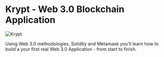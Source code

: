 # Krypt - Web 3.0 Blockchain Application
![Krypt](https://i.ibb.co/DVF4tNW/image.png)



Using Web 3.0 methodologies, Solidity and Metamask you'll learn how to build a your first real Web 3.0 Application - from start to finish.
